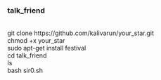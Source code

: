 <h3> talk_friend</h3>

<br>
git clone https://github.com/kalivarun/your_star.git
<br>
chmod +x your_star
<br>
sudo apt-get install festival 
<br>
cd talk_friend 
<br>
ls 
<br>
bash sir0.sh 


